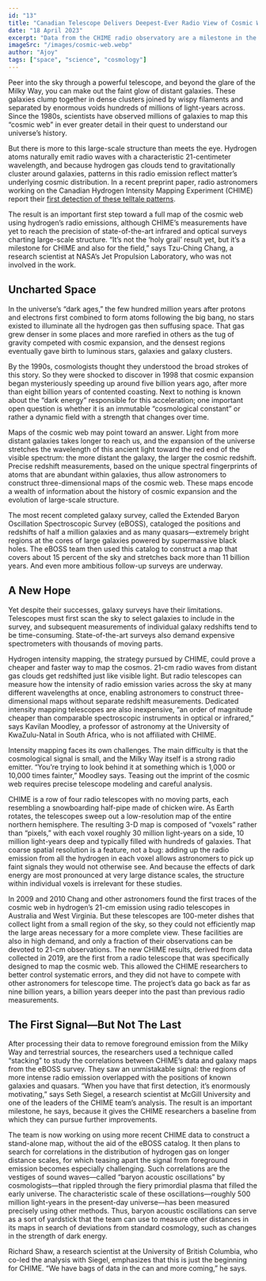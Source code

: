 ```yaml
---
id: "13"
title: "Canadian Telescope Delivers Deepest-Ever Radio View of Cosmic Web"
date: "18 April 2023"
excerpt: "Data from the CHIME radio observatory are a milestone in the quest to discover the hidden origins of universal structure"
imageSrc: "/images/cosmic-web.webp"
author: "Ajoy"
tags: ["space", "science", "cosmology"]
---
```


Peer into the sky through a powerful telescope, and beyond the glare of the Milky Way, you can make out the faint glow of distant galaxies. These galaxies clump together in dense clusters joined by wispy filaments and separated by enormous voids hundreds of millions of light-years across. Since the 1980s, scientists have observed millions of galaxies to map this “cosmic web” in ever greater detail in their quest to understand our universe’s history.

But there is more to this large-scale structure than meets the eye. Hydrogen atoms naturally emit radio waves with a characteristic 21-centimeter wavelength, and because hydrogen gas clouds tend to gravitationally cluster around galaxies, patterns in this radio emission reflect matter’s underlying cosmic distribution. In a recent preprint paper, radio astronomers working on the Canadian Hydrogen Intensity Mapping Experiment (CHIME) report their [first detection of these telltale patterns](https://arxiv.org/abs/2202.01242).

The result is an important first step toward a full map of the cosmic web using hydrogen’s radio emissions, although CHIME’s measurements have yet to reach the precision of state-of-the-art infrared and optical surveys charting large-scale structure. “It’s not the ‘holy grail’ result yet, but it’s a milestone for CHIME and also for the field,” says Tzu-Ching Chang, a research scientist at NASA’s Jet Propulsion Laboratory, who was not involved in the work.

## Uncharted Space

In the universe’s “dark ages,” the few hundred million years after protons and electrons first combined to form atoms following the big bang, no stars existed to illuminate all the hydrogen gas then suffusing space. That gas grew denser in some places and more rarefied in others as the tug of gravity competed with cosmic expansion, and the densest regions eventually gave birth to luminous stars, galaxies and galaxy clusters.

By the 1990s, cosmologists thought they understood the broad strokes of this story. So they were shocked to discover in 1998 that cosmic expansion began mysteriously speeding up around five billion years ago, after more than eight billion years of contented coasting. Next to nothing is known about the “dark energy” responsible for this acceleration; one important open question is whether it is an immutable “cosmological constant” or rather a dynamic field with a strength that changes over time.

Maps of the cosmic web may point toward an answer. Light from more distant galaxies takes longer to reach us, and the expansion of the universe stretches the wavelength of this ancient light toward the red end of the visible spectrum: the more distant the galaxy, the larger the cosmic redshift. Precise redshift measurements, based on the unique spectral fingerprints of atoms that are abundant within galaxies, thus allow astronomers to construct three-dimensional maps of the cosmic web. These maps encode a wealth of information about the history of cosmic expansion and the evolution of large-scale structure.

The most recent completed galaxy survey, called the Extended Baryon Oscillation Spectroscopic Survey (eBOSS), cataloged the positions and redshifts of half a million galaxies and as many quasars—extremely bright regions at the cores of large galaxies powered by supermassive black holes. The eBOSS team then used this catalog to construct a map that covers about 15 percent of the sky and stretches back more than 11 billion years. And even more ambitious follow-up surveys are underway.

## A New Hope

Yet despite their successes, galaxy surveys have their limitations. Telescopes must first scan the sky to select galaxies to include in the survey, and subsequent measurements of individual galaxy redshifts tend to be time-consuming. State-of-the-art surveys also demand expensive spectrometers with thousands of moving parts.

Hydrogen intensity mapping, the strategy pursued by CHIME, could prove a cheaper and faster way to map the cosmos. 21-cm radio waves from distant gas clouds get redshifted just like visible light. But radio telescopes can measure how the intensity of radio emission varies across the sky at many different wavelengths at once, enabling astronomers to construct three-dimensional maps without separate redshift measurements. Dedicated intensity mapping telescopes are also inexpensive, “an order of magnitude cheaper than comparable spectroscopic instruments in optical or infrared,” says Kavilan Moodley, a professor of astronomy at the University of KwaZulu-Natal in South Africa, who is not affiliated with CHIME.

Intensity mapping faces its own challenges. The main difficulty is that the cosmological signal is small, and the Milky Way itself is a strong radio emitter. “You’re trying to look behind it at something which is 1,000 or 10,000 times fainter,” Moodley says. Teasing out the imprint of the cosmic web requires precise telescope modeling and careful analysis.

CHIME is a row of four radio telescopes with no moving parts, each resembling a snowboarding half-pipe made of chicken wire. As Earth rotates, the telescopes sweep out a low-resolution map of the entire northern hemisphere. The resulting 3-D map is composed of “voxels” rather than “pixels,” with each voxel roughly 30 million light-years on a side, 10 million light-years deep and typically filled with hundreds of galaxies. That coarse spatial resolution is a feature, not a bug: adding up the radio emission from all the hydrogen in each voxel allows astronomers to pick up faint signals they would not otherwise see. And because the effects of dark energy are most pronounced at very large distance scales, the structure within individual voxels is irrelevant for these studies.

In 2009 and 2010 Chang and other astronomers found the first traces of the cosmic web in hydrogen’s 21-cm emission using radio telescopes in Australia and West Virginia. But these telescopes are 100-meter dishes that collect light from a small region of the sky, so they could not efficiently map the large areas necessary for a more complete view. These facilities are also in high demand, and only a fraction of their observations can be devoted to 21-cm observations. The new CHIME results, derived from data collected in 2019, are the first from a radio telescope that was specifically designed to map the cosmic web. This allowed the CHIME researchers to better control systematic errors, and they did not have to compete with other astronomers for telescope time. The project’s data go back as far as nine billion years, a billion years deeper into the past than previous radio measurements.

## The First Signal—But Not The Last

After processing their data to remove foreground emission from the Milky Way and terrestrial sources, the researchers used a technique called “stacking” to study the correlations between CHIME’s data and galaxy maps from the eBOSS survey. They saw an unmistakable signal: the regions of more intense radio emission overlapped with the positions of known galaxies and quasars. “When you have that first detection, it’s enormously motivating,” says Seth Siegel, a research scientist at McGill University and one of the leaders of the CHIME team’s analysis. The result is an important milestone, he says, because it gives the CHIME researchers a baseline from which they can pursue further improvements.

The team is now working on using more recent CHIME data to construct a stand-alone map, without the aid of the eBOSS catalog. It then plans to search for correlations in the distribution of hydrogen gas on longer distance scales, for which teasing apart the signal from foreground emission becomes especially challenging. Such correlations are the vestiges of sound waves—called “baryon acoustic oscillations” by cosmologists—that rippled through the fiery primordial plasma that filled the early universe. The characteristic scale of these oscillations—roughly 500 million light-years in the present-day universe—has been measured precisely using other methods. Thus, baryon acoustic oscillations can serve as a sort of yardstick that the team can use to measure other distances in its maps in search of deviations from standard cosmology, such as changes in the strength of dark energy.

Richard Shaw, a research scientist at the University of British Columbia, who co-led the analysis with Siegel, emphasizes that this is just the beginning for CHIME. “We have bags of data in the can and more coming,” he says.
